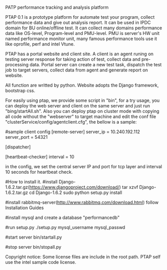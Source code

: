 PATP performance tracking and analysis platform

PTAP 0.1 is a prototype platform for automate test your program, collect performance data and give out analysis report. It can be used in IPDC domain for BU online/offline test. It can collect many domains performance data like OS-level, Program-level and PMU-level. PMU is server's HW unit named performance monitor unit, many famous performance tools use it like oprofile, perf and intel Vtune.

PTAP has a portal website and client site. A client is an agent runing on testing server response for taking action of test, collect data and pre-processing data. Portal server can create a new test task, dispatch the test job to target servers, collect data from agent and generate report on website.

All function are writted by python. Website adopts the Django framework, bootstrap css.

For easily using ptap, we provide some script in "bin", for a try usage, you can deploy the web server and client on the same server and just run "bing/startAll.sh". Also you can deploy ptap on cluster mode with copying all code without the "webserver" to target machine and edit the conf file "clusterService/config/agentclient.cfg", the bellow is a sample:

#sample client config
[remote-server]
server_ip = 10.240.192.112
server_port = 54321

[dispatcher]

[heartbeat-checker]
interval = 10 

in the config, we set the central server IP and port for tcp layer and interval 10 seconds for heartbeat check.

#How to install it.
#install Django-1.6.2.tar.gz(https://www.djangoproject.com/download/)
tar xzvf Django-1.6.2.tar.gz
cd Django-1.6.2
sudo python setup.py install

#install rabbitmq-server(http://www.rabbitmq.com/download.html)
follow Installation Guides

#install mysql and create a database "performancedb"

#run setup.py
./setup.py mysql_username mysql_passwd

#start server
bin/startall.py

#stop server
bin/stopall.py

Copyright notice:
  Some license files are include in the root path. PTAP self use the intel sample code license. 
